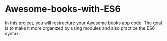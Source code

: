 # Awesome-books-with-ES6
In this project, you will restructure your Awesome books app code. The goal is to make it more organized by using modules and also practice the ES6 syntax.
